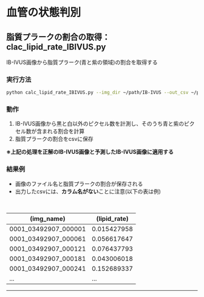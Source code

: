 # 血管の状態判別
## 脂質プラークの割合の取得：clac_lipid_rate_IBIVUS.py
IB-IVUS画像から脂質プラーク(青と紫の領域)の割合を取得する

### 実行方法
```bash
python calc_lipid_rate_IBIVUS.py --img_dir ~/path/IB-IVUS --out_csv ~/path/output/csv
```

### 動作
1. IB-IVUS画像から黒と白以外のピクセル数を計測し、そのうち青と紫のピクセル数が含まれる割合を計算
2. 脂質プラークの割合をcsvに保存

**※**上記の処理を**正解のIB-IVUS画像と予測したIB-IVUS画像に適用する**<br>

### 結果例
- 画像のファイル名と脂質プラークの割合が保存される
- 出力したcsvには、**カラム名がない**ことに注意(以下の表は例)
<br>

|(img_name)|(lipid_rate)|
|---|---|
|0001_03492907_000001|0.015427958|
|0001_03492907_000061|0.056617647|
|0001_03492907_000121|0.076437793|
|0001_03492907_000181|0.043006018|
|0001_03492907_000241|0.152689337|
|...|...|

----
<br>

## 
